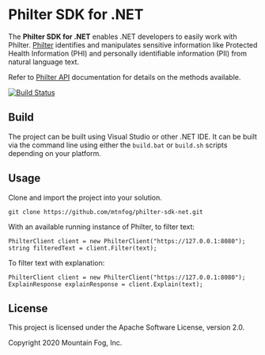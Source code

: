 # Philter SDK for .NET

The **Philter SDK for .NET** enables .NET developers to easily work with Philter. [Philter](https://www.mtnfog.com/products/philter/) identifies and manipulates sensitive information like Protected Health Information (PHI) and personally identifiable information (PII) from natural language text.

Refer to [Philter API](https://philter.mtnfog.com/api/) documentation for details on the methods available.

[![Build Status](https://travis-ci.org/mtnfog/philter-sdk-net.svg?branch=master)](https://travis-ci.org/mtnfog/philter-sdk-net)

## Build

The project can be built using Visual Studio or other .NET IDE. It can be built via the command line using either the `build.bat` or `build.sh` scripts depending on your platform.

## Usage

Clone and import the project into your solution.

```
git clone https://github.com/mtnfog/philter-sdk-net.git
```

With an available running instance of Philter, to filter text:

```
PhilterClient client = new PhilterClient("https://127.0.0.1:8080");
string filteredText = client.Filter(text);
```

To filter text with explanation:

```
PhilterClient client = new PhilterClient("https://127.0.0.1:8080");
ExplainResponse explainResponse = client.Explain(text);
```

## License

This project is licensed under the Apache Software License, version 2.0.

Copyright 2020 Mountain Fog, Inc.
